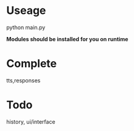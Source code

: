 # Useage
python main.py

__Modules should be installed for you on runtime__

# Complete
tts,responses

# Todo
history, ui/interface
